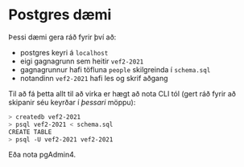 # Postgres dæmi

Þessi dæmi gera ráð fyrir því að:

* postgres keyri á `localhost`
* eigi gagnagrunn sem heitir `vef2-2021`
* gagnagrunnur hafi töfluna `people` skilgreinda í `schema.sql`
* notandinn `vef2-2021` hafi les og skrif aðgang

Til að fá þetta allt til að virka er hægt að nota CLI tól (gert ráð fyrir að skipanir séu keyrðar í _þessari_ möppu):

```bash
> createdb vef2-2021
> psql vef2-2021 < schema.sql
CREATE TABLE
> psql -U vef2-2021 vef2-2021
```

Eða nota pgAdmin4.
